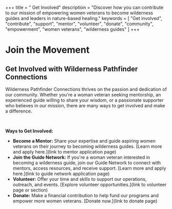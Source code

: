 +++
title = " Get Involved"
description = "Discover how you can contribute to our mission of empowering women veterans to become wilderness guides and leaders in nature-based healing."
keywords = [
  "Get involved",
  "contribute",
  "support",
  "mentor",
  "volunteer",
  "donate",
  "community",
  "empowerment",
  "women veterans",
  "wilderness guides"
]
+++
# Join the Movement

## Get Involved with Wilderness Pathfinder Connections

Wilderness Pathfinder Connections thrives on the passion and dedication of our community. Whether you're a woman veteran seeking mentorship, an experienced guide willing to share your wisdom, or a passionate supporter who believes in our mission, there are many ways to get involved and make a difference.

&nbsp;

**Ways to Get Involved:**

* **Become a Mentor:** Share your expertise and guide aspiring women veterans on their journey to becoming wilderness guides. \[Learn more and apply here.\](link to mentor application page)
* **Join the Guide Network:** If you're a woman veteran interested in becoming a wilderness guide, join our Guide Network to connect with mentors, access resources, and receive support. \[Learn more and apply here.\](link to guide network application page)
* **Volunteer:** Offer your time and skills to support our operations, outreach, and events. \[Explore volunteer opportunities.\](link to volunteer page or section)
* **Donate:** Make a financial contribution to help fund our programs and empower more women veterans. \[Donate now.\](link to donate page)